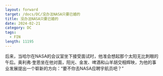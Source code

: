 ```yaml
---
layout: forward
target: /docs/DC/没办法NASA只要已婚的
title: 没办法NASA只要已婚的
date: 2024-02-21
category: DC
tags: 
  - FIN
length: 11195
---
```


后来，当哈尔在NASA的会议室坐下接受面试时，他准会想起那个太阳无比刺眼的午后。奥利弗·奎恩坐在他对面，阳光、金发、啤酒和山羊胡交相辉映，为他的事业发展提出一个崭新的方向：“要不你去NASA应聘宇航员吧？”
